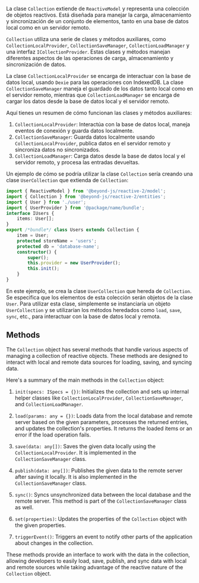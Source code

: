 La clase `Collection` extiende de `ReactiveModel` y representa una colección de objetos reactivos. Está diseñada para manejar la carga, almacenamiento y sincronización de un conjunto de elementos, tanto en una base de datos local como en un servidor remoto.

`Collection` utiliza una serie de clases y métodos auxiliares, como `CollectionLocalProvider`, `CollectionSaveManager`, `CollectionLoadManager` y una interfaz `ICollectionProvider`. Estas clases y métodos manejan diferentes aspectos de las operaciones de carga, almacenamiento y sincronización de datos.

La clase `CollectionLocalProvider` se encarga de interactuar con la base de datos local, usando `Dexie` para las operaciones con IndexedDB. La clase `CollectionSaveManager` maneja el guardado de los datos tanto local como en el servidor remoto, mientras que `CollectionLoadManager` se encarga de cargar los datos desde la base de datos local y el servidor remoto.

Aquí tienes un resumen de cómo funcionan las clases y métodos auxiliares:

1. `CollectionLocalProvider`: Interactúa con la base de datos local, maneja eventos de conexión y guarda datos localmente.
2. `CollectionSaveManager`: Guarda datos localmente usando `CollectionLocalProvider`, publica datos en el servidor remoto y sincroniza datos no sincronizados.
3. `CollectionLoadManager`: Carga datos desde la base de datos local y el servidor remoto, y procesa las entradas devueltas.

Un ejemplo de cómo se podría utilizar la clase `Collection` sería creando una clase `UserCollection` que extienda de `Collection`:

```typescript
import { ReactiveModel } from '@beyond-js/reactive-2/model';
import { Collection } from '@beyond-js/reactive-2/entities';
import { User } from './user';
import { UserProvider } from '@package/name/bundle';
interface IUsers {
	items: User[];
}
export /*bundle*/ class Users extends Collection {
	item = User;
	protected storeName = 'users';
	protected db = 'database-name';
	constructor() {
		super();
		this.provider = new UserProvider();
		this.init();
	}
}
```

En este ejemplo, se crea la clase `UserCollection` que hereda de `Collection`. Se especifica que los elementos de esta colección serán objetos de la clase `User`. Para utilizar esta clase, simplemente se instanciaría un objeto `UserCollection` y se utilizarían los métodos heredados como `load`, `save`, `sync`, etc., para interactuar con la base de datos local y remota.

## Methods

The `Collection` object has several methods that handle various aspects of managing a collection of reactive objects. These methods are designed to interact with local and remote data sources for loading, saving, and syncing data.

Here's a summary of the main methods in the `Collection` object:

1. `init(specs: ISpecs = {})`: Initializes the collection and sets up internal helper classes like `CollectionLocalProvider`, `CollectionSaveManager`, and `CollectionLoadManager`.

2. `load(params: any = {})`: Loads data from the local database and remote server based on the given parameters, processes the returned entries, and updates the collection's properties. It returns the loaded items or an error if the load operation fails.

3. `save(data: any[])`: Saves the given data locally using the `CollectionLocalProvider`. It is implemented in the `CollectionSaveManager` class.

4. `publish(data: any[])`: Publishes the given data to the remote server after saving it locally. It is also implemented in the `CollectionSaveManager` class.

5. `sync()`: Syncs unsynchronized data between the local database and the remote server. This method is part of the `CollectionSaveManager` class as well.

6. `set(properties)`: Updates the properties of the `Collection` object with the given properties.

7. `triggerEvent()`: Triggers an event to notify other parts of the application about changes in the collection.

These methods provide an interface to work with the data in the collection, allowing developers to easily load, save, publish, and sync data with local and remote sources while taking advantage of the reactive nature of the `Collection` object.
